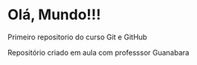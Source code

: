 # Olá, Mundo!!!
Primeiro repositorio do curso Git e GitHub  

 Repositório criado em aula com professsor Guanabara